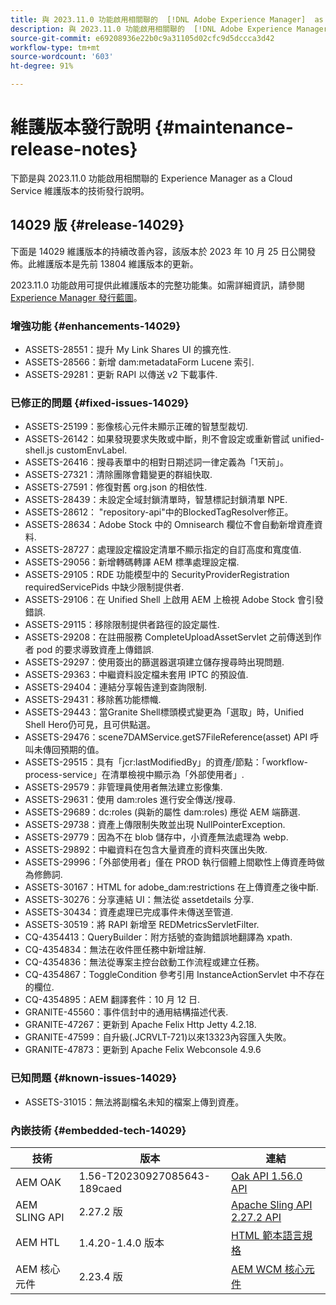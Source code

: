 ```yaml
---
title: 與 2023.11.0 功能啟用相關聯的  [!DNL Adobe Experience Manager]  as a Cloud Service 維護版本發行說明。
description: 與 2023.11.0 功能啟用相關聯的  [!DNL Adobe Experience Manager]  as a Cloud Service 維護版本發行說明。
source-git-commit: e69208936e22b0c9a31105d02cfc9d5dccca3d42
workflow-type: tm+mt
source-wordcount: '603'
ht-degree: 91%

---
```


# 維護版本發行說明 {#maintenance-release-notes}

下節是與 2023.11.0 功能啟用相關聯的 Experience Manager as a Cloud Service 維護版本的技術發行說明。

## 14029 版 {#release-14029}

下面是 14029 維護版本的持續改善內容，該版本於 2023 年 10 月 25 日公開發佈。此維護版本是先前 13804 維護版本的更新。

2023.11.0 功能啟用可提供此維護版本的完整功能集。如需詳細資訊，請參閱 [Experience Manager 發行藍圖](https://experienceleague.adobe.com/docs/experience-manager-release-information/aem-release-updates/update-releases-roadmap.html)。

### 增強功能 {#enhancements-14029}

* ASSETS-28551：提升 My Link Shares UI 的擴充性.
* ASSETS-28566：新增 dam:metadataForm Lucene 索引.
* ASSETS-29281：更新 RAPI 以傳送 v2 下載事件.

### 已修正的問題 {#fixed-issues-14029}

* ASSETS-25199：影像核心元件未顯示正確的智慧型裁切.
* ASSETS-26142：如果發現要求失敗或中斷，則不會設定或重新嘗試 unified-shell.js customEnvLabel.
* ASSETS-26416：搜尋表單中的相對日期述詞一律定義為「1天前」。
* ASSETS-27321：清除團隊會籍變更的群組快取.
* ASSETS-27591：修復對舊 org.json 的相依性.
* ASSETS-28439：未設定全域封鎖清單時，智慧標記封鎖清單 NPE.
* ASSETS-28612： &quot;repository-api&quot;中的BlockedTagResolver修正。
* ASSETS-28634：Adobe Stock 中的 Omnisearch 欄位不會自動新增資產資料.
* ASSETS-28727：處理設定檔設定清單不顯示指定的自訂高度和寬度值.
* ASSETS-29056：新增轉碼轉譯 AEM 標準處理設定檔.
* ASSETS-29105：RDE 功能模型中的 SecurityProviderRegistration requiredServicePids 中缺少限制提供者.
* ASSETS-29106：在 Unified Shell 上啟用 AEM 上檢視 Adobe Stock 會引發錯誤.
* ASSETS-29115：移除限制提供者路徑的設定屬性.
* ASSETS-29208：在註冊服務 CompleteUploadAssetServlet 之前傳送到作者 pod 的要求導致資產上傳錯誤.
* ASSETS-29297：使用簽出的篩選器選項建立儲存搜尋時出現問題.
* ASSETS-29363：中繼資料設定檔未套用 IPTC 的預設值.
* ASSETS-29404：連結分享報告達到查詢限制.
* ASSETS-29431：移除舊功能標幟.
* ASSETS-29443：當Granite Shell標頭模式變更為「選取」時，Unified Shell Hero仍可見，且可供點選。
* ASSETS-29476：scene7DAMService.getS7FileReference(asset) API 呼叫未傳回預期的值。
* ASSETS-29515：具有「jcr:lastModifiedBy」的資產/節點：「workflow-process-service」在清單檢視中顯示為「外部使用者」.
* ASSETS-29579：非管理員使用者無法建立影像集.
* ASSETS-29631：使用 dam:roles 進行安全傳送/搜尋.
* ASSETS-29689：dc:roles (與新的屬性 dam:roles) 應從 AEM 端篩選.
* ASSETS-29738：資產上傳限制失敗並出現 NullPointerException.
* ASSETS-29779：因為不在 blob 儲存中，小資產無法處理為 webp.
* ASSETS-29892：中繼資料在包含大量資產的資料夾匯出失敗.
* ASSETS-29996：「外部使用者」僅在 PROD 執行個體上間歇性上傳資產時做為修飾詞.
* ASSETS-30167：HTML for adobe_dam:restrictions 在上傳資產之後中斷.
* ASSETS-30276：分享連結 UI：無法從 assetdetails 分享.
* ASSETS-30434：資產處理已完成事件未傳送至管道.
* ASSETS-30519：將 RAPI 新增至 REDMetricsServletFilter.
* CQ-4354413：QueryBuilder：附方括號的查詢錯誤地翻譯為 xpath.
* CQ-4354834：無法在收件匣任務中新增註解.
* CQ-4354836：無法從專案主控台啟動工作流程或建立任務。
* CQ-4354867：ToggleCondition 參考引用 InstanceActionServlet 中不存在的欄位.
* CQ-4354895：AEM 翻譯套件：10 月 12 日.
* GRANITE-45560：事件信封中的通用結構描述代表.
* GRANITE-47267：更新到 Apache Felix Http Jetty 4.2.18.
* GRANITE-47599：自升級(.JCRVLT-721)以來13323內容匯入失敗。
* GRANITE-47873：更新到 Apache Felix Webconsole 4.9.6

### 已知問題 {#known-issues-14029}

* ASSETS-31015：無法將副檔名未知的檔案上傳到資產。

### 內嵌技術 {#embedded-tech-14029}

| 技術 | 版本 | 連結 |
|---|---|---|
| AEM OAK | 1.56-T20230927085643-189caed | [Oak API 1.56.0 API](https://www.javadoc.io/doc/org.apache.jackrabbit/oak-api/1.56.0/index.html) |
| AEM SLING API | 2.27.2 版 | [Apache Sling API 2.27.2 API](https://www.javadoc.io/doc/org.apache.sling/org.apache.sling.api/latest/index.html) |
| AEM HTL | 1.4.20-1.4.0 版本 | [HTML 範本語言規格](https://github.com/adobe/htl-spec) |
| AEM 核心元件 | 2.23.4 版 | [AEM WCM 核心元件](https://github.com/adobe/aem-core-wcm-components) |
